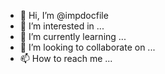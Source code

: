 - 👋 Hi, I’m @impdocfile
- 👀 I’m interested in ...
- 🌱 I’m currently learning ...
- 💞️ I’m looking to collaborate on ...
- 📫 How to reach me ...

<!---
impdocfile/impdocfile is a ✨ special ✨ repository because its `README.md` (this file) appears on your GitHub profile.
You can click the Preview link to take a look at your changes.
--->
